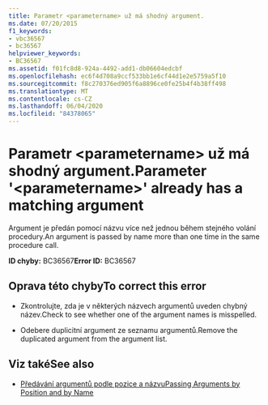 ```yaml
---
title: Parametr <parametername> už má shodný argument.
ms.date: 07/20/2015
f1_keywords:
- vbc36567
- bc36567
helpviewer_keywords:
- BC36567
ms.assetid: f01fc8d8-924a-4492-add1-db06604edcbf
ms.openlocfilehash: ec6f4d708a9ccf533bb1e6cf44d1e2e5759a5f10
ms.sourcegitcommit: f8c270376ed905f6a8896ce0fe25b4f4b38ff498
ms.translationtype: MT
ms.contentlocale: cs-CZ
ms.lasthandoff: 06/04/2020
ms.locfileid: "84378065"
---
```

# <a name="parameter-parametername-already-has-a-matching-argument"></a><span data-ttu-id="06bce-102">Parametr \<parametername> už má shodný argument.</span><span class="sxs-lookup"><span data-stu-id="06bce-102">Parameter '\<parametername>' already has a matching argument</span></span>
<span data-ttu-id="06bce-103">Argument je předán pomocí názvu více než jednou během stejného volání procedury.</span><span class="sxs-lookup"><span data-stu-id="06bce-103">An argument is passed by name more than one time in the same procedure call.</span></span>  
  
 <span data-ttu-id="06bce-104">**ID chyby:** BC36567</span><span class="sxs-lookup"><span data-stu-id="06bce-104">**Error ID:** BC36567</span></span>  
  
## <a name="to-correct-this-error"></a><span data-ttu-id="06bce-105">Oprava této chyby</span><span class="sxs-lookup"><span data-stu-id="06bce-105">To correct this error</span></span>  
  
- <span data-ttu-id="06bce-106">Zkontrolujte, zda je v některých názvech argumentů uveden chybný název.</span><span class="sxs-lookup"><span data-stu-id="06bce-106">Check to see whether one of the argument names is misspelled.</span></span>  
  
- <span data-ttu-id="06bce-107">Odebere duplicitní argument ze seznamu argumentů.</span><span class="sxs-lookup"><span data-stu-id="06bce-107">Remove the duplicated argument from the argument list.</span></span>  
  
## <a name="see-also"></a><span data-ttu-id="06bce-108">Viz také</span><span class="sxs-lookup"><span data-stu-id="06bce-108">See also</span></span>

- [<span data-ttu-id="06bce-109">Předávání argumentů podle pozice a názvu</span><span class="sxs-lookup"><span data-stu-id="06bce-109">Passing Arguments by Position and by Name</span></span>](../programming-guide/language-features/procedures/passing-arguments-by-position-and-by-name.md)

